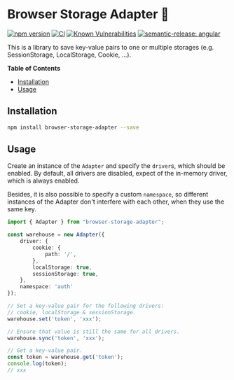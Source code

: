 # Browser Storage Adapter 💾

[![npm version](https://badge.fury.io/js/browser-storage-adapter.svg)](https://badge.fury.io/js/browser-storage-adapter)
[![CI](https://github.com/tada5hi/browser-storage-adapter/actions/workflows/main.yml/badge.svg)](https://github.com/tada5hi/browser-storage-adapter/actions/workflows/main.yml)
[![Known Vulnerabilities](https://snyk.io/test/github/Tada5hi/browser-storage-adapter/badge.svg?targetFile=package.json)](https://snyk.io/test/github/Tada5hi/browser-storage-adapter?targetFile=package.json)
[![semantic-release: angular](https://img.shields.io/badge/semantic--release-angular-e10079?logo=semantic-release)](https://github.com/semantic-release/semantic-release)


This is a library to save key-value pairs to one or multiple storages (e.g. SessionStorage, LocalStorage, Cookie, ...).

**Table of Contents**

- [Installation](#installation)
- [Usage](#usage)

## Installation

```bash
npm install browser-storage-adapter --save
```

## Usage

Create an instance of the `Adapter` and specify the `driver`s,
which should be enabled. By default, all drivers are disabled, expect of the in-memory driver, which is always enabled.

Besides, it is also possible to specify a custom `namespace`, so different instances of the Adapter don't interfere with each other, when they use the same key.

```typescript
import { Adapter } from "browser-storage-adapter";

const warehouse = new Adapter({
    driver: {
        cookie: {
            path: '/',
        },
        localStorage: true,
        sessionStorage: true,
    },
    namespace: 'auth'
});

// Set a key-value pair for the following drivers:
// cookie, localStorage & sessionStorage.
warehouse.set('token', 'xxx');

// Ensure that value is still the same for all drivers.
warehouse.sync('token', 'xxx');

// Get a key-value pair.
const token = warehouse.get('token');
console.log(token);
// xxx
```
